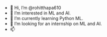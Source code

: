 - 👋 Hi, I’m @rohitthapa610
- 👀 I’m interested in ML and AI.
- 🌱 I’m currently learning Python ML.
- 💞️ I’m looking for an internship on ML and AI.
- 📫 

<!---
rohitthapa610/rohitthapa610 is a ✨ special ✨ repository because its `README.md` (this file) appears on your GitHub profile.
You can click the Preview link to take a look at your changes.
--->
